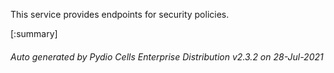 






This service provides endpoints for security policies.

[:summary]

###### Auto generated by Pydio Cells Enterprise Distribution v2.3.2 on 28-Jul-2021
